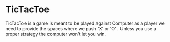 # TicTacToe
TicTacToe is a game is meant to be played against Computer as a player we need to provide the spaces where we push 'X' or 'O' . Unless you use a proper strategy the computer won't let you win.
